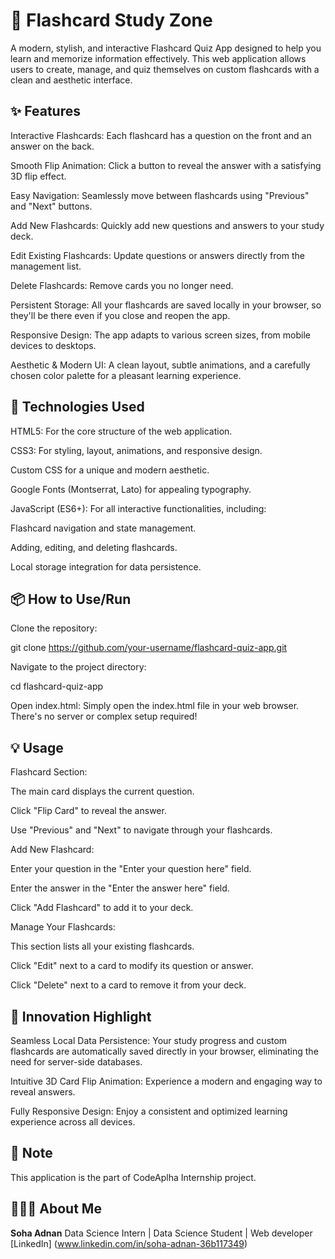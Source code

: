 # 🧠 Flashcard Study Zone

A modern, stylish, and interactive Flashcard Quiz App designed to help you learn and memorize information effectively. This web application allows users to create, manage, and quiz themselves on custom flashcards with a clean and aesthetic interface.

## ✨ Features

Interactive Flashcards: Each flashcard has a question on the front and an answer on the back.

Smooth Flip Animation: Click a button to reveal the answer with a satisfying 3D flip effect.

Easy Navigation: Seamlessly move between flashcards using "Previous" and "Next" buttons.

Add New Flashcards: Quickly add new questions and answers to your study deck.

Edit Existing Flashcards: Update questions or answers directly from the management list.

Delete Flashcards: Remove cards you no longer need.

Persistent Storage: All your flashcards are saved locally in your browser, so they'll be there even if you close and reopen the app.

Responsive Design: The app adapts to various screen sizes, from mobile devices to desktops.

Aesthetic & Modern UI: A clean layout, subtle animations, and a carefully chosen color palette for a pleasant learning experience.

## 🚀 Technologies Used

HTML5: For the core structure of the web application.

CSS3: For styling, layout, animations, and responsive design.

Custom CSS for a unique and modern aesthetic.

Google Fonts (Montserrat, Lato) for appealing typography.

JavaScript (ES6+): For all interactive functionalities, including:

Flashcard navigation and state management.

Adding, editing, and deleting flashcards.

Local storage integration for data persistence.

## 📦 How to Use/Run
Clone the repository:

git clone https://github.com/your-username/flashcard-quiz-app.git

Navigate to the project directory:

cd flashcard-quiz-app

Open index.html: Simply open the index.html file in your web browser. There's no server or complex setup required!

## 💡 Usage

Flashcard Section:

The main card displays the current question.

Click "Flip Card" to reveal the answer.

Use "Previous" and "Next" to navigate through your flashcards.

Add New Flashcard:

Enter your question in the "Enter your question here" field.

Enter the answer in the "Enter the answer here" field.

Click "Add Flashcard" to add it to your deck.

Manage Your Flashcards:

This section lists all your existing flashcards.

Click "Edit" next to a card to modify its question or answer.

Click "Delete" next to a card to remove it from your deck.

## 🚀 Innovation Highlight

Seamless Local Data Persistence: Your study progress and custom flashcards are automatically saved directly in your browser, eliminating the need for server-side databases.

Intuitive 3D Card Flip Animation: Experience a modern and engaging way to reveal answers.

Fully Responsive Design: Enjoy a consistent and optimized learning experience across all devices.

## 📌 Note

This application is the part of CodeAplha Internship project.


## 🙋🏻‍♀️ About Me

**Soha Adnan**
Data Science Intern | Data Science Student | Web developer
[LinkedIn] (www.linkedin.com/in/soha-adnan-36b117349)
